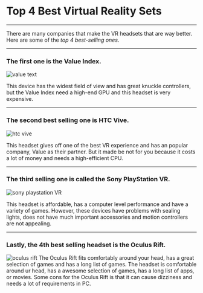 # Top 4 Best Virtual Reality Sets
---
There are many companies that make the VR headsets that are way better.
  Here are some of the _top 4 best-selling ones_.

---
### The first one is the **Value Index**.
![value text](https://images-na.ssl-images-amazon.com/images/I/71ZgOpN805L._AC_SL1500_.jpg)

This device has the widest field of view and has great knuckle controllers, but the Value Index need a high-end GPU and this headset is very expensive.

---
### The second best selling one is **HTC Vive**.

![htc vive](https://images-na.ssl-images-amazon.com/images/I/61qUvbPMK5L._SX679_.jpg)

This headset gives off one of the best VR experience and has an popular company, Value as their partner.
  But it made be not for you because it costs a lot of money and needs a high-efficient CPU.


---
### The third selling one is called the **Sony PlayStation VR**.

![sony playstation VR](https://encrypted-tbn0.gstatic.com/images?q=tbn:ANd9GcRYUmBcNfVLWptQ0PXM_F38IKCFD_fqzEd7RWqk3G7vaE5YKJClNA&s)

This headset is affordable, has a computer level performance and have a variety of games.
  However, these devices have problems with sealing lights, does not have much important accessories and motion controllers are not appealing.

---
### Lastly, the 4th best selling headset is the **Oculus Rift**.
![oculus rift](https://i.ytimg.com/vi/3vPz9KFXWTk/maxresdefault.jpg)
The Oculus Rift fits comfortably around your head, has a great selection of games and has a long list of games.
  The headset is comfortable around ur head, has a awesome selection of games, has a long list of apps, or movies.
    Some cons for the Oculus Rift is that it can cause dizziness and needs a lot of requirements in PC.
